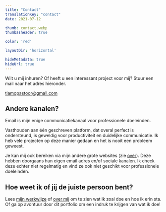 ```yaml
---
title: "Contact"
translationKey: "contact"
date: 2021-07-12

thumb: contact.webp
thumbasheader: true

color: 'red'

layoutDir: 'horizontal'

hideMetadata: true
hideUrl: true
---
```


Wilt u mij inhuren? Of heeft u een interessant project voor mij? Stuur een mail naar het adres hieronder.

<div class="official-url contact-link">
	<a href="mailto:tiamopastoor@gmail.com">tiamopastoor@gmail.com</a>
</div>

## Andere kanalen?

Email is mijn enige communicatiekanaal voor professionele doeleinden.

Vasthouden aan één geschreven platform, dat overal perfect is ondersteund, is geweldig voor productiviteit en duidelijke communicatie. Ik heb vele projecten op deze manier gedaan en het is nooit een probleem geweest.

Je kan mij ook bereiken via mijn andere grote websites (zie [over](nl/info/over)). Deze hebben doorgaans hun eigen email adres en/of sociale kanalen. Ik check deze echter niet regelmatig en vind ze ook niet geschikt voor professionele doeleinden.

## Hoe weet ik of jij de juiste persoon bent?

Lees [mijn werkwijze](/nl/info/werkwijze) of [over mij](nl/info/over) om te zien wat ik zoal doe en hoe ik erin sta. Of ga op avontuur door dit portfolio om een indruk te krijgen van wat ik doe!